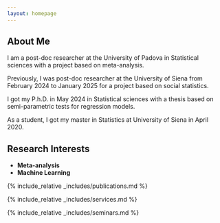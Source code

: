```yaml
---
layout: homepage
---
```


## About Me

I am a post-doc researcher at the University of Padova in Statistical sciences with a project based on meta-analysis. 

Previously, I was post-doc researcher at the University of Siena from February 2024 to January 2025 for a project based on social statistics.

I got my P.h.D. in May 2024 in Statistical sciences with a thesis based on semi-parametric tests for regression models.

As a student, I got my master in Statistics at University of Siena in April 2020.

## Research Interests

- **Meta-analysis** 
- **Machine Learning**

{% include_relative _includes/publications.md %}

{% include_relative _includes/services.md %}

{% include_relative _includes/seminars.md %}
